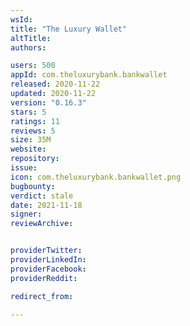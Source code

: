 ```yaml
---
wsId: 
title: "The Luxury Wallet"
altTitle: 
authors:

users: 500
appId: com.theluxurybank.bankwallet
released: 2020-11-22
updated: 2020-11-22
version: "0.16.3"
stars: 5
ratings: 11
reviews: 5
size: 35M
website: 
repository: 
issue: 
icon: com.theluxurybank.bankwallet.png
bugbounty: 
verdict: stale
date: 2021-11-18
signer: 
reviewArchive:


providerTwitter: 
providerLinkedIn: 
providerFacebook: 
providerReddit: 

redirect_from:

---
```




